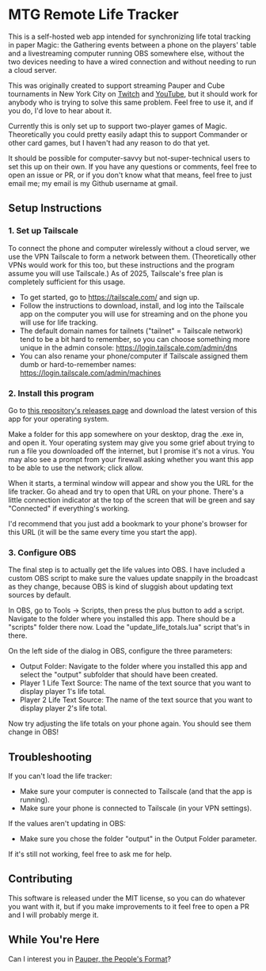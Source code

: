 # MTG Remote Life Tracker

This is a self-hosted web app intended for synchronizing life total tracking in paper Magic: the Gathering events between a phone on the players' table and a livestreaming computer running OBS somewhere else, without the two devices needing to have a wired connection and without needing to run a cloud server.

This was originally created to support streaming Pauper and Cube tournaments in New York City on [Twitch](https://www.twitch.tv/nyc_mtg/) and [YouTube](https://www.youtube.com/@nyc_mtg), but it should work for anybody who is trying to solve this same problem. Feel free to use it, and if you do, I'd love to hear about it.

Currently this is only set up to support two-player games of Magic. Theoretically you could pretty easily adapt this to support Commander or other card games, but I haven't had any reason to do that yet.

It should be possible for computer-savvy but not-super-technical users to set this up on their own. If you have any questions or comments, feel free to open an issue or PR, or if you don't know what that means, feel free to just email me; my email is my Github username at gmail.

## Setup Instructions

### 1. Set up Tailscale

To connect the phone and computer wirelessly without a cloud server, we use the VPN Tailscale to form a network between them. (Theoretically other VPNs would work for this too, but these instructions and the program assume you will use Tailscale.) As of 2025, Tailscale's free plan is completely sufficient for this usage.

-   To get started, go to https://tailscale.com/ and sign up.
-   Follow the instructions to download, install, and log into the Tailscale app on the computer you will use for streaming and on the phone you will use for life tracking.
-   The default domain names for tailnets ("tailnet" = Tailscale network) tend to be a bit hard to remember, so you can choose something more unique in the admin console: https://login.tailscale.com/admin/dns
-   You can also rename your phone/computer if Tailscale assigned them dumb or hard-to-remember names: https://login.tailscale.com/admin/machines

### 2. Install this program

Go to [this repository's releases page](https://github.com/colinhostetter/remote-life-tracker/releases) and download the latest version of this app for your operating system.

Make a folder for this app somewhere on your desktop, drag the .exe in, and open it. Your operating system may give you some grief about trying to run a file you downloaded off the internet, but I promise it's not a virus. You may also see a prompt from your firewall asking whether you want this app to be able to use the network; click allow.

When it starts, a terminal window will appear and show you the URL for the life tracker. Go ahead and try to open that URL on your phone. There's a little connection indicator at the top of the screen that will be green and say "Connected" if everything's working.

I'd recommend that you just add a bookmark to your phone's browser for this URL (it will be the same every time you start the app).

### 3. Configure OBS

The final step is to actually get the life values into OBS. I have included a custom OBS script to make sure the values update snappily in the broadcast as they change, because OBS is kind of sluggish about updating text sources by default.

In OBS, go to Tools -> Scripts, then press the plus button to add a script. Navigate to the folder where you installed this app. There should be a "scripts" folder there now. Load the "update_life_totals.lua" script that's in there.

On the left side of the dialog in OBS, configure the three parameters:

-   Output Folder: Navigate to the folder where you installed this app and select the "output" subfolder that should have been created.
-   Player 1 Life Text Source: The name of the text source that you want to display player 1's life total.
-   Player 2 Life Text Source: The name of the text source that you want to display player 2's life total.

Now try adjusting the life totals on your phone again. You should see them change in OBS!

## Troubleshooting

If you can't load the life tracker:

-   Make sure your computer is connected to Tailscale (and that the app is running).
-   Make sure your phone is connected to Tailscale (in your VPN settings).

If the values aren't updating in OBS:

-   Make sure you chose the folder "output" in the Output Folder parameter.

If it's still not working, feel free to ask me for help.

## Contributing

This software is released under the MIT license, so you can do whatever you want with it, but if you make improvements to it feel free to open a PR and I will probably merge it.

## While You're Here

Can I interest you in [Pauper, the People's Format](https://www.decksandthecity.org/)?
